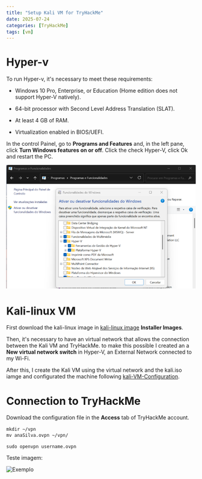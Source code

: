 ```yaml
---
title: "Setup Kali VM for TryHackMe"
date: 2025-07-24
categories: [TryHackMe]
tags: [vm]
---
```




# Hyper-v

To run Hyper-v, it's necessary to meet these requirements:

- Windows 10 Pro, Enterprise, or Education (Home edition does not support Hyper-V natively).

- 64-bit processor with Second Level Address Translation (SLAT).

- At least 4 GB of RAM.

- Virtualization enabled in BIOS/UEFI.


In the control Painel, go to **Programs and Features** and, in the left pane, click **Turn Windows features on or off**. Click the check Hyper-V, click Ok and restart the PC.

![Hyper-V Settings](../assets/img/painelControl.png)

# Kali-linux VM

First download the kali-linux image in [kali-linux image](https://www.kali.org/get-kali/#kali-platforms) **Installer Images**.

Then, it's necessary to have an virtual network that allows the connection between the Kali VM and TryHackMe. to make this possible I created an a **New virtual network switch** in Hyper-V, an External Network connected to my Wi-Fi.

After this, I create the Kali VM using the virtual network and the kali.iso iamge and configurated the machine following [kali-VM-Configuration](https://www.kali.org/docs/installation/hard-disk-install/).

# Connection to TryHackMe

Download the configuration file in the **Access** tab of TryHackMe account. 

```
mkdir ~/vpn
mv anaSilva.ovpn ~/vpn/
```

```
sudo openvpn username.ovpn
```

Teste imagem: 

![Exemplo](../assets/img/favicons/apple-touch-icon.png)
